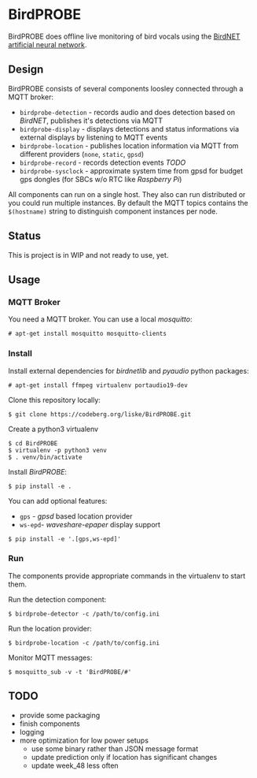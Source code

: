 # BirdPROBE

BirdPROBE does offline live monitoring of bird vocals using the [BirdNET artificial neural network](https://birdnet.cornell.edu/).

## Design

BirdPROBE consists of several components loosley connected through a MQTT broker:

- `birdprobe-detection` - records audio and does detection based on *BirdNET*, publishes it's detections via MQTT
- `birdprobe-display` - displays detections and status informations via external displays by listening to MQTT events
- `birdprobe-location` - publishes location information via MQTT from different providers (`none`, `static`, `gpsd`)
- `birdprobe-record` - records detection events *TODO*
- `birdprobe-sysclock` - approximate system time from gpsd for budget gps dongles (for SBCs w/o RTC like *Raspberry Pi*)

All components can run on a single host. They also can run distributed or you could run multiple instances.
By default the MQTT topics contains the `$(hostname)` string to distinguish component instances per node.

## Status

This is project is in WIP and not ready to use, yet.

## Usage

### MQTT Broker

You need a MQTT broker. You can use a local *mosquitto*:

```console
# apt-get install mosquitto mosquitto-clients
```

### Install

Install external dependencies for *birdnetlib* and *pyaudio* python packages:

```console
# apt-get install ffmpeg virtualenv portaudio19-dev
```

Clone this repository locally:

```console
$ git clone https://codeberg.org/liske/BirdPROBE.git
```

Create a python3 virtualenv

```console
$ cd BirdPROBE
$ virtualenv -p python3 venv
$ . venv/bin/activate
```

Install *BirdPROBE*:
```console
$ pip install -e .
```

You can add optional features:

- `gps` - *gpsd* based location provider
- `ws-epd`- *waveshare-epaper* display support

```console
$ pip install -e '.[gps,ws-epd]'
```

### Run

The components provide appropriate commands in the virtualenv to start them.

Run the detection component:

```console
$ birdprobe-detector -c /path/to/config.ini
```

Run the location provider:

```console
$ birdprobe-location -c /path/to/config.ini
```

Monitor MQTT messages:

```console
$ mosquitto_sub -v -t 'BirdPROBE/#'
```


## TODO
- provide some packaging
- finish components
- logging
- more optimization for low power setups
  - use some binary rather than JSON message format
  - update prediction only if location has significant changes
  - update week_48 less often
